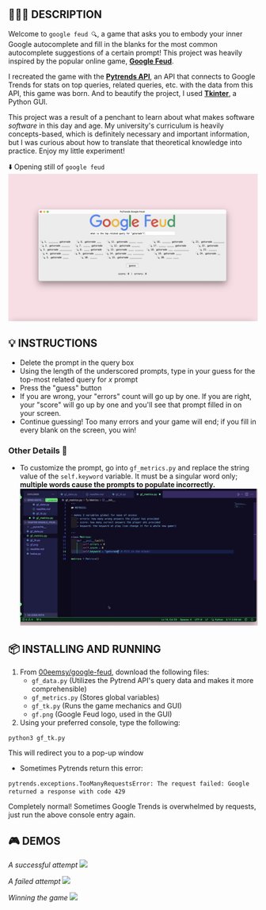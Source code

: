 ## 👩🏻‍💻 DESCRIPTION
Welcome to `google feud 🔍`, a game that asks you to embody your inner Google autocomplete and fill in the blanks for the most common autocomplete suggestions of a certain prompt! This project was heavily inspired by the popular online game, [**Google Feud**](https://googlefeud.com/).

I recreated the game with the [**Pytrends API**](https://pypi.org/project/pytrends/), an API that connects to Google Trends for stats on top queries, related queries, etc. with the data from this API, this game was born. And to beautify the project, I used [**Tkinter**](https://docs.python.org/3/library/tkinter.html), a Python GUI.

This project was a result of a penchant to learn about what makes software _software_ in this day and age. My university's curriculum is heavily concepts-based, which is definitely necessary and important information, but I was curious about how to translate that theoretical knowledge into practice. Enjoy my little experiment!

⬇️ Opening still of `google feud`
![](./visuals/opening-still.png)
<br>

## 💡 INSTRUCTIONS 
* Delete the prompt in the query box
* Using the length of the underscored prompts, type in your guess for the top-most related query for _x_ prompt
* Press the "guess" button
* If you are wrong, your "errors" count will go up by one. If you are right, your "score" will go up by one and you'll see that prompt filled in on your screen. 
* Continue guessing! Too many errors and your game will end; if you fill in every blank on the screen, you win!

### Other Details 🌟
* To customize the prompt, go into `gf_metrics.py` and replace the string value of the `self.keyword` variable. It must be a singular word only; **multiple words cause the prompts to populate incorrectly.**
![](./visuals/keyword.gif)

##  📦 INSTALLING AND RUNNING 
1. From [00eemsy/google-feud](https://github.com/00eemsy/google-feud), download the following files:
    * `gf_data.py` (Utilizes the Pytrend API's query data and makes it more comprehensible)
    * `gf_metrics.py` (Stores global variables)
    * `gf_tk.py` (Runs the game mechanics and GUI)
    * `gf.png` (Google Feud logo, used in the GUI)
2. Using your preferred console, type the following:
```
python3 gf_tk.py
```
This will redirect you to a pop-up window 
<br>
* Sometimes Pytrends return this error:
```
pytrends.exceptions.TooManyRequestsError: The request failed: Google returned a response with code 429
```
 Completely normal! Sometimes Google Trends is overwhelmed by requests, just run the above console entry again.


## 🎮 DEMOS 
_A successful attempt_
![](./visuals/success.gif)

_A failed attempt_
![](./visuals/fail.gif)

_Winning the game_
![](./visuals/win.gif)
